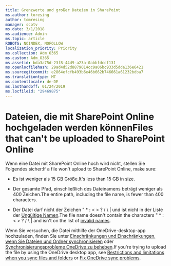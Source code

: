 ```yaml
---
title: Grenzwerte und großer Dateien in SharePoint
ms.author: toresing
author: tomresing
manager: scotv
ms.date: 3/1/2018
ms.audience: Admin
ms.topic: article
ROBOTS: NOINDEX, NOFOLLOW
localization_priority: Priority
ms.collection: Adm_O365
ms.custom: Adm_O365
ms.assetid: bda3a75d-23f8-44d9-a23a-0abbfdccf131
ms.openlocfilehash: 29ad4d52d8879014cc9a06bc933d5dda136e6421
ms.sourcegitcommit: e2864efcfb493b6e46b662b746661a61232bdba7
ms.translationtype: MT
ms.contentlocale: de-DE
ms.lasthandoff: 01/24/2019
ms.locfileid: "29469875"
---
```

# <a name="files-that-cant-be-uploaded-to-sharepoint-online"></a><span data-ttu-id="ba957-102">Dateien, die mit SharePoint Online hochgeladen werden können</span><span class="sxs-lookup"><span data-stu-id="ba957-102">Files that can't be uploaded to SharePoint Online</span></span>

<span data-ttu-id="ba957-103">Wenn eine Datei mit SharePoint Online hoch wird nicht, stellen Sie Folgendes sicher:</span><span class="sxs-lookup"><span data-stu-id="ba957-103">If a file won't upload to SharePoint Online, make sure:</span></span>
  
- <span data-ttu-id="ba957-104">Es ist weniger als 15 GB Größe.</span><span class="sxs-lookup"><span data-stu-id="ba957-104">It's less than 15 GB in size.</span></span>
    
- <span data-ttu-id="ba957-105">Der gesamte Pfad, einschließlich des Dateinamens beträgt weniger als 400 Zeichen.</span><span class="sxs-lookup"><span data-stu-id="ba957-105">The entire path, including the file name, is fewer than 400 characters.</span></span>
    
- <span data-ttu-id="ba957-p101">Der Datei darf nicht der Zeichen " \* : \< \> ? / \ | und ist nicht in der Liste der [Ungültige Namen](https://go.microsoft.com/fwlink/?linkid=866430).</span><span class="sxs-lookup"><span data-stu-id="ba957-p101">The file name doesn't contain the characters " \* : \< \> ? / \ | and isn't on the list of [invalid names](https://go.microsoft.com/fwlink/?linkid=866430).</span></span>
    
<span data-ttu-id="ba957-108">Wenn Sie versuchen, die Datei mithilfe der OneDrive-desktop-app hochzuladen, finden Sie unter [Einschränkungen und Einschränkungen, wenn Sie Dateien und Ordner synchronisieren](http://go.microsoft.com/fwlink/p/?LinkID=717734) oder [Synchronisierungsprobleme OneDrive zu beheben](https://go.microsoft.com/fwlink/?linkid=866431).</span><span class="sxs-lookup"><span data-stu-id="ba957-108">If you're trying to upload the file by using the OneDrive desktop app, see [Restrictions and limitations when you sync files and folders](http://go.microsoft.com/fwlink/p/?LinkID=717734) or [Fix OneDrive sync problems](https://go.microsoft.com/fwlink/?linkid=866431).</span></span>
  

